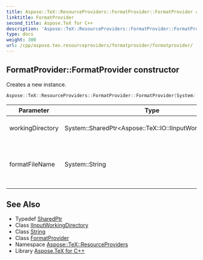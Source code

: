 ```yaml
---
title: Aspose::TeX::ResourceProviders::FormatProvider::FormatProvider constructor
linktitle: FormatProvider
second_title: Aspose.TeX for C++
description: 'Aspose::TeX::ResourceProviders::FormatProvider::FormatProvider constructor. Creates a new instance in C++.'
type: docs
weight: 300
url: /cpp/aspose.tex.resourceproviders/formatprovider/formatprovider/
---
```

## FormatProvider::FormatProvider constructor


Creates a new instance.

```cpp
Aspose::TeX::ResourceProviders::FormatProvider::FormatProvider(System::SharedPtr<Aspose::TeX::IO::IInputWorkingDirectory> workingDirectory, System::String formatFileName)
```


| Parameter | Type | Description |
| --- | --- | --- |
| workingDirectory | System::SharedPtr\<Aspose::TeX::IO::IInputWorkingDirectory\> | The working directory. |
| formatFileName | System::String | The source file name to start reading format from. |

## See Also

* Typedef [SharedPtr](../../../system/sharedptr/)
* Class [IInputWorkingDirectory](../../../aspose.tex.io/iinputworkingdirectory/)
* Class [String](../../../system/string/)
* Class [FormatProvider](../)
* Namespace [Aspose::TeX::ResourceProviders](../../)
* Library [Aspose.TeX for C++](../../../)
